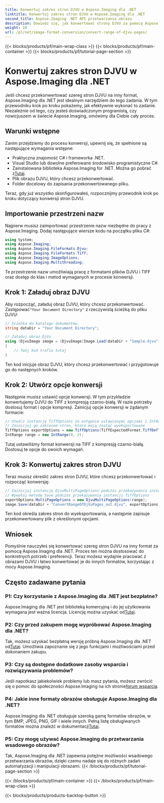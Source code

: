 ```yaml
---
title: Konwertuj zakres stron DJVU w Aspose.Imaging dla .NET
linktitle: Konwertuj zakres stron DJVU w Aspose.Imaging dla .NET
second_title: Aspose.Imaging .NET API przetwarzania obrazu
description: Dowiedz się, jak konwertować strony DJVU za pomocą Aspose.Imaging dla .NET. Przewodnik krok po kroku dotyczący wydajnej konwersji DJVU do TIFF.
weight: 18
url: /pl/net/image-format-conversion/convert-range-of-djvu-pages/
---
```


{{< blocks/products/pf/main-wrap-class >}}
{{< blocks/products/pf/main-container >}}
{{< blocks/products/pf/tutorial-page-section >}}

# Konwertuj zakres stron DJVU w Aspose.Imaging dla .NET


Jeśli chcesz przekonwertować szereg stron DJVU na inny format, Aspose.Imaging dla .NET jest idealnym narzędziem do tego zadania. W tym przewodniku krok po kroku pokażemy, jak efektywnie wykonać to zadanie. Niezależnie od tego, czy jesteś doświadczonym programistą, czy nowicjuszem w świecie Aspose.Imaging, omówimy dla Ciebie cały proces. 

## Warunki wstępne

Zanim przejdziemy do procesu konwersji, upewnij się, że spełnione są następujące wymagania wstępne:

- Praktyczna znajomość C# i frameworka .NET.
- Visual Studio lub dowolne preferowane środowisko programistyczne C#.
-  Zainstalowana biblioteka Aspose.Imaging for .NET. Można go pobrać z[Tutaj](https://releases.aspose.com/imaging/net/).
- Plik obrazu DJVU, który chcesz przekonwertować.
- Folder docelowy do zapisania przekonwertowanego pliku.

Teraz, gdy już wszystko skonfigurowałeś, rozpocznijmy przewodnik krok po kroku dotyczący konwersji stron DJVU.

## Importowanie przestrzeni nazw

Najpierw musisz zaimportować przestrzenie nazw niezbędne do pracy z Aspose.Imaging. Dodaj następujące wiersze kodu na początku pliku C#:

```csharp
using System;
using Aspose.Imaging;
using Aspose.Imaging.FileFormats.Djvu;
using Aspose.Imaging.FileFormats.Tiff;
using Aspose.Imaging.ImageOptions;
using Aspose.Imaging.Multithreading;
```

Te przestrzenie nazw umożliwiają pracę z formatami plików DJVU i TIFF oraz dostęp do klas i metod wymaganych w procesie konwersji.

## Krok 1: Załaduj obraz DJVU

 Aby rozpocząć, załaduj obraz DJVU, który chcesz przekonwertować. Zastępować`"Your Document Directory"` z rzeczywistą ścieżką do pliku DJVU:

```csharp
// Ścieżka do katalogu dokumentów.
string dataDir = "Your Document Directory";

// Załaduj obraz DjVu
using (DjvuImage image = (DjvuImage)Image.Load(dataDir + "Sample.djvu"))
{
    // Twój kod trafia tutaj
}
```

Ten kod inicjuje obraz DJVU, który chcesz przekonwertować i przygotowuje go do następnych kroków.

## Krok 2: Utwórz opcje konwersji

Następnie musisz ustawić opcje konwersji. W tym przykładzie konwertujemy DJVU do TIFF z kompresją czarno-białą. W razie potrzeby dostosuj format i opcje kompresji. Zainicjuj opcje konwersji w żądanym formacie:

```csharp
// Utwórz instancję TiffOptions ze wstępnie ustawionymi opcjami i IntRange
// Zainicjuj go zakresem stron, które mają zostać wyeksportowane
TiffOptions exportOptions = new TiffOptions(TiffExpectedFormat.TiffDeflateBw);
IntRange range = new IntRange(0, 2);
```

Tutaj ustawiliśmy format konwersji na TIFF z kompresją czarno-białą. Dostosuj te opcje do swoich wymagań.

## Krok 3: Konwertuj zakres stron DJVU

Teraz musisz określić zakres stron DJVU, które chcesz przekonwertować i rozpocząć konwersję:

```csharp
// Zainicjuj instancję DjvuMultiPageOptions podczas przekazywania instancji IntRange
// Wywołaj metodę Save podczas przekazywania instancji TiffOptions
exportOptions.MultiPageOptions = new DjvuMultiPageOptions(range);
image.Save(dataDir + "ConvertRangeOfDjVuPages_out.djvu", exportOptions);
```

Ten kod określa zakres stron do wyeksportowania, a następnie zapisuje przekonwertowany plik z określonymi opcjami.

## Wniosek

Pomyślnie nauczyłeś się konwertować szereg stron DJVU na inny format za pomocą Aspose.Imaging dla .NET. Proces ten można dostosować do konkretnych potrzeb i preferencji. Teraz możesz wydajnie pracować z obrazami DJVU i łatwo konwertować je do innych formatów, korzystając z mocy Aspose.Imaging.

## Często zadawane pytania

### P1: Czy korzystanie z Aspose.Imaging dla .NET jest bezpłatne?

 Aspose.Imaging dla .NET jest biblioteką komercyjną i do jej użytkowania wymagana jest ważna licencja. Licencję można uzyskać od[Tutaj](https://purchase.aspose.com/buy).

### P2: Czy przed zakupem mogę wypróbować Aspose.Imaging dla .NET?

 Tak, możesz uzyskać bezpłatną wersję próbną Aspose.Imaging dla .NET od[Tutaj](https://releases.aspose.com/). Umożliwia zapoznanie się z jego funkcjami i możliwościami przed dokonaniem zakupu.

### P3: Czy są dostępne dodatkowe zasoby wsparcia i rozwiązywania problemów?

 Jeśli napotkasz jakiekolwiek problemy lub masz pytania, możesz zwrócić się o pomoc do społeczności Aspose.Imaging na ich stronie[forum wsparcia](https://forum.aspose.com/).

### P4: Jakie inne formaty obrazów obsługuje Aspose.Imaging dla .NET?

 Aspose.Imaging dla .NET obsługuje szeroką gamę formatów obrazów, w tym BMP, JPEG, PNG, GIF i wiele innych. Pełną listę obsługiwanych formatów można znaleźć w dokumentacji[Tutaj](https://reference.aspose.com/imaging/net/).

### P5: Czy mogę używać Aspose.Imaging do przetwarzania wsadowego obrazów?

Tak, Aspose.Imaging dla .NET zapewnia potężne możliwości wsadowego przetwarzania obrazów, dzięki czemu nadaje się do różnych zadań automatyzacji i manipulacji obrazami.
{{< /blocks/products/pf/tutorial-page-section >}}

{{< /blocks/products/pf/main-container >}}
{{< /blocks/products/pf/main-wrap-class >}}

{{< blocks/products/products-backtop-button >}}
